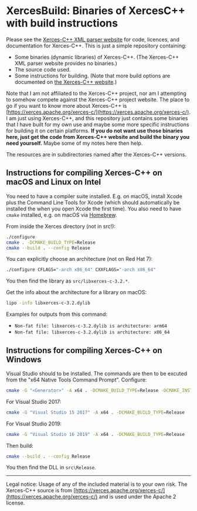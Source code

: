 # XercesBuild: Binaries of XercesC++ with build instructions

Please see the [Xerces-C++ XML parser website](https://xerces.apache.org/xerces-c/) for code, licences, and documentation for Xerces-C++. This is just a simple repository containing:

- Some binaries (dynamic libraries) of Xerces-C++. (The Xerces-C++ XML parser website provides no binaries.)
- The source code used.
- Some instructions for building. (Note that more build options are documented on [the Xerces-C++ website](hhttps://xerces.apache.org/xerces-c/build-3.html.).)

Note that I am not affiliated to the Xerces-C++ project, nor am I attempting to somehow compete against the Xerces-C++ project website. The place to go if you want to know more about Xerces-C++ is [https://xerces.apache.org/xerces-c/](https://xerces.apache.org/xerces-c/). I am just using Xerces-C++, and this repository just contains some binaries that I have built for my own use and maybe some more specific instructions for building it on certain platforms. **If you do not want use those binaries here, just get the code from Xerces-C++ website and build the binary you need yourself.** Maybe some of my notes here then help.

The resources are in subdirectories named after the Xerces-C++ versions.

## Instructions for compiling Xerces-C++ on macOS and Linux on Intel

You need to have a compiler suite installed. E.g. on macOS, install Xcode plus the Command Line Tools for Xcode (which should automatically be installed the when you open Xcode the first time). You also need to have `cmake` installed, e.g. on macOS via [Homebrew](https://brew.sh).

From inside the Xerces directory (not in src!):

```bash
./configure
cmake . -DCMAKE_BUILD_TYPE=Release
cmake --build . --config Release
```

You can explicitly choose an architecture (not on Red Hat 7):

```bash
./configure CFLAGS="-arch x86_64" CXXFLAGS="-arch x86_64"
```

You then find the library as `src/libxerces-c-3.2.*`.

Get the info about the architecture for a library on macOS:

```bash
lipo -info libxerces-c-3.2.dylib
```

Examples for outputs from this command:

- `Non-fat file: libxerces-c-3.2.dylib is architecture: arm64`
- `Non-fat file: libxerces-c-3.2.dylib is architecture: x86_64`

## Instructions for compiling Xerces-C++ on Windows

Visual Studio should to be installed. The commands are then to be excuted from the "x64 Native Tools Command Prompt". Configure:

```bash
cmake -G "<Generator>" -A x64 . -DCMAKE_BUILD_TYPE=Release -DCMAKE_INSTALL_PREFIX=<path to install directory>
```

For Visual Studio 2017:

```bash
cmake -G "Visual Studio 15 2017" -A x64 . -DCMAKE_BUILD_TYPE=Release
```

For Visual Studio 2019:

```bash
cmake -G "Visual Studio 16 2019" -A x64 . -DCMAKE_BUILD_TYPE=Release
```

Then build:

```bash
cmake --build . --config Release
```

You then find the DLL in `src\Release`.

---

Legal notice: Usage of any of the included material is to your own risk. The Xerces-C++ source is from [https://xerces.apache.org/xerces-c/](https://xerces.apache.org/xerces-c/) and is used under the Apache 2 license.
